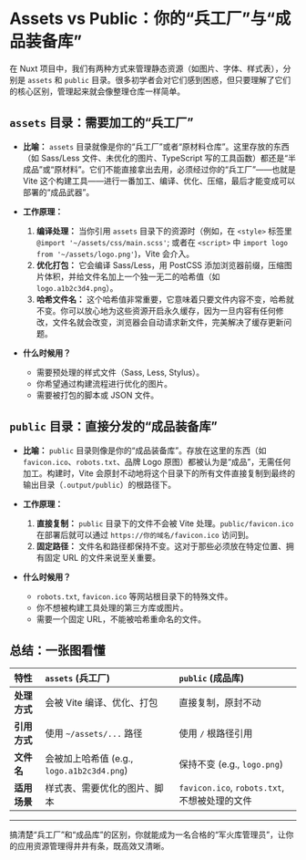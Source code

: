 # Assets vs Public：你的“兵工厂”与“成品装备库”

在 Nuxt 项目中，我们有两种方式来管理静态资源（如图片、字体、样式表），分别是 `assets` 和 `public` 目录。很多初学者会对它们感到困惑，但只要理解了它们的核心区别，管理起来就会像整理仓库一样简单。

## `assets` 目录：需要加工的“兵工厂”

*   **比喻：** `assets` 目录就像是你的“兵工厂”或者“原材料仓库”。这里存放的东西（如 Sass/Less 文件、未优化的图片、TypeScript 写的工具函数）都还是“半成品”或“原材料”。它们不能直接拿出去用，必须经过你的“兵工厂”——也就是 Vite 这个构建工具——进行一番加工、编译、优化、压缩，最后才能变成可以部署的“成品武器”。

*   **工作原理：**
    1.  **编译处理：** 当你引用 `assets` 目录下的资源时（例如，在 `<style>` 标签里 `@import '~/assets/css/main.scss'`; 或者在 `<script>` 中 `import logo from '~/assets/logo.png'`)，Vite 会介入。
    2.  **优化打包：** 它会编译 Sass/Less，用 PostCSS 添加浏览器前缀，压缩图片体积，并给文件名加上一个独一无二的哈希值（如 `logo.a1b2c3d4.png`）。
    3.  **哈希文件名：** 这个哈希值非常重要，它意味着只要文件内容不变，哈希就不变。你可以放心地为这些资源开启永久缓存，因为一旦内容有任何修改，文件名就会改变，浏览器会自动请求新文件，完美解决了缓存更新问题。

*   **什么时候用？**
    *   需要预处理的样式文件（Sass, Less, Stylus）。
    *   你希望通过构建流程进行优化的图片。
    *   需要被打包的脚本或 JSON 文件。

## `public` 目录：直接分发的“成品装备库”

*   **比喻：** `public` 目录则像是你的“成品装备库”。存放在这里的东西（如 `favicon.ico`、`robots.txt`、品牌 Logo 原图）都被认为是“成品”，无需任何加工。构建时，Vite 会原封不动地将这个目录下的所有文件直接复制到最终的输出目录（`.output/public`）的根路径下。

*   **工作原理：**
    1.  **直接复制：** `public` 目录下的文件不会被 Vite 处理。`public/favicon.ico` 在部署后就可以通过 `https://你的域名/favicon.ico` 访问到。
    2.  **固定路径：** 文件名和路径都保持不变。这对于那些必须放在特定位置、拥有固定 URL 的文件来说至关重要。

*   **什么时候用？**
    *   `robots.txt`, `favicon.ico` 等网站根目录下的特殊文件。
    *   你不想被构建工具处理的第三方库或图片。
    *   需要一个固定 URL，不能被哈希重命名的文件。

## 总结：一张图看懂

| 特性 | `assets` (兵工厂) | `public` (成品库) |
| :--- | :--- | :--- |
| **处理方式** | 会被 Vite 编译、优化、打包 | 直接复制，原封不动 |
| **引用方式** | 使用 `~/assets/...` 路径 | 使用 `/` 根路径引用 |
| **文件名** | 会被加上哈希值 (e.g., `logo.a1b2c3d4.png`) | 保持不变 (e.g., `logo.png`) |
| **适用场景** | 样式表、需要优化的图片、脚本 | `favicon.ico`, `robots.txt`, 不想被处理的文件 |

---

搞清楚“兵工厂”和“成品库”的区别，你就能成为一名合格的“军火库管理员”，让你的应用资源管理得井井有条，既高效又清晰。